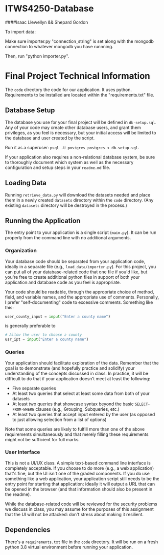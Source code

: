 # ITWS4250-Database
####Isaac Llewellyn && Shepard Gordon 

To import data:

 Make sure importer.py "connection_string" is set along with the mongodb connection to whatever mongodb you have runnning.
 
 Then, run "python importer.py".



# Final Project Technical Information

The `code` directory the code for our application. It uses python. Requirements to be installed are located within the "requirements.txt" file.




## Database Setup

The database you use for your final project will be defined in `db-setup.sql`. Any of your code may create other database users, and grant them privileges, as you feel is necessary, but your initial access will be limited to the database and user created by the script.

Run it as a superuser: `psql -U postgres postgres < db-setup.sql`.

If your application also requires a non-relational database system, be sure to thoroughly document which system as well as the necessary configuration and setup steps in your `readme.md` file.

## Loading Data

Running `retrieve_data.py` will download the datasets needed and place them in a newly created `datasets` directory within the `code` directory. (Any existing `datasets` directory will be destroyed in the process.)

## Running the Application

The entry point to your application is a single script (`main.py`). It can be run properly from the command line with no additional arguments.

### Organization

Your database code should be separated from your application code, ideally in a separate file (e.g., `load_data/importer.py`). For this project, you can put all of your database-related code that one file if you'd like, but you're free to create additional python files in support of both your application and database code as you feel is appropriate.

Your code should be readable, through the appropriate choice of method, field, and variable names, and the appropriate use of comments. Personally, I prefer "self-documenting" code to excessive comments. Something like this:

```python
user_county_input = input("Enter a county name")
```

is generally preferable to 

```python
# Allow the user to choose a county
usr_ipt = input("Enter a county name")
```



### Queries

Your application should facilitate exploration of the data. Remember that the goal is to demonstrate (and hopefully practice and solidify) your understanding of the concepts discussed in class. In practice, it will be difficult to do that if your application doesn't meet at least the following:

- Five separate queries
- At least two queries that select at least some data from both of your datasets
- At least two queries that showcase syntax beyond the basic `SELECT-FROM-WHERE` clauses (e.g., Grouping, Subqueries, etc.)
- At least two queries that accept input entered by the user (as opposed to just allowing selection from a list of options)

Note that some queries are likely to fulfill more than one of the above requirements simultaneously and that merely filling these requirements might not be sufficient for full marks.

### User Interface

This is not a UI/UX class. A simple text-based command line interface is completely acceptable. If you choose to do more (e.g., a web application) that's fine, but the UI isn't one of the graded components. If you do use something like a web application, your application script still needs to be the entry point for starting that application: ideally it will output a URL that can be opened in the browser (and that information should also be present in the readme).

While the database-related code will be reviewed for the security problems we discuss in class, you may assume for the purposes of this assignment that the UI will not be attacked: don't stress about making it resilient.

## Dependencies

There's a `requirements.txt` file in the `code` directory. It will be run on a fresh python 3.8 virtual environment before running your application.
